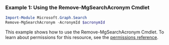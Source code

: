 ### Example 1: Using the Remove-MgSearchAcronym Cmdlet
```powershell
Import-Module Microsoft.Graph.Search
Remove-MgSearchAcronym -AcronymId $acronymId
```
This example shows how to use the Remove-MgSearchAcronym Cmdlet.
To learn about permissions for this resource, see the [permissions reference](/graph/permissions-reference).
